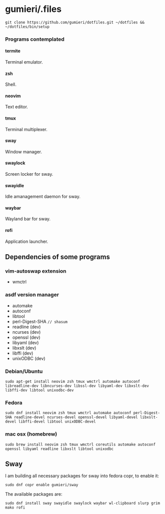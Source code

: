 # gumieri/.files
```
git clone https://github.com/gumieri/dotfiles.git ~/dotfiles && ~/dotfiles/bin/setup
```

### Programs contemplated

#### termite
  Terminal emulator.

#### zsh
  Shell.

#### neovim
  Text editor.

#### tmux
  Terminal multiplexer.

#### sway
  Window manager.

#### swaylock
  Screen locker for sway.

#### swayidle
  Idle amanagement daemon for sway.

#### waybar
  Wayland bar for sway.

#### rofi
  Application launcher.

## Dependencies of some programs

### vim-autoswap extension
* wmctrl

### asdf version manager
* automake
* autoconf
* libtool
* perl-Digest-SHA `// shasum`
* readline (dev)
* ncurses (dev)
* openssl (dev)
* libyaml (dev)
* libxslt (dev)
* libffi (dev)
* unixODBC (dev)

### Debian/Ubuntu
```
sudo apt-get install neovim zsh tmux wmctrl automake autoconf libreadline-dev libncurses-dev libssl-dev libyaml-dev libxslt-dev libffi-dev libtool unixodbc-dev
```

### Fedora
```
sudo dnf install neovim zsh tmux wmctrl automake autoconf perl-Digest-SHA readline-devel ncurses-devel openssl-devel libyaml-devel libxslt-devel libffi-devel libtool unixODBC-devel
```

### mac osx (homebrew)
```
sudo brew install neovim zsh tmux wmctrl coreutils automake autoconf openssl libyaml readline libxslt libtool unixodbc
```

## Sway

I am building all necessary packages for sway into fedora copr, to enable it:
```
sudo dnf copr enable gumieri/sway
```
The available packages are:
```
sudo dnf install sway swayidle swaylock waybar wl-clipboard slurp grim mako rofi
```
